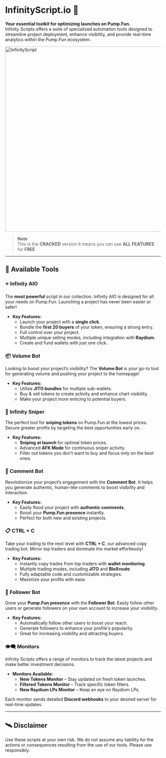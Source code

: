 # InfinityScript.io 🚀

**Your essential toolkit for optimizing launches on Pump.Fun.**  
Infinity Scripts offers a suite of specialized automation tools designed to streamline project deployment, enhance visibility, and provide real-time analytics within the Pump.Fun ecosystem.

<img src="https://i.imgur.com/MZ8oOvp.jpeg" alt="InfinityScript" width="600"/>


> **Note**  
> This is the **CRACKED** version it means you can use **ALL FEATURES** for **FREE**


---

## 🔧 Available Tools

### ⭐️ **Infinity AIO**  
The **most powerful** script in our collection. Infinity AIO is designed for all your needs on Pump.Fun. Launching a project has never been easier or safer! 

- **Key Features:**
  - Launch your project with a **single click**.
  - Bundle the **first 20 buyers** of your token, ensuring a strong entry.
  - Full control over your project.
  - Multiple unique selling modes, including integration with **Raydium**.
  - Create and fund wallets with just one click.

### 📦 **Volume Bot**  
Looking to boost your project’s visibility? The **Volume Bot** is your go-to tool for generating volume and pushing your project to the homepage!

- **Key Features:**
  - Utilize **JITO bundles** for multiple sub-wallets.
  - Buy & sell tokens to create activity and enhance chart visibility.
  - Make your project more enticing to potential buyers.

### 🎯 **Infinity Sniper**  
The perfect tool for **sniping tokens** on Pump.Fun at the lowest prices. Secure greater profits by targeting the best opportunities early on.

- **Key Features:**
  - **Sniping at launch** for optimal token prices.
  - Advanced **AFK Mode** for continuous sniper activity.
  - Filter out tokens you don’t want to buy and focus only on the best ones.

### 📝 **Comment Bot**  
Revolutionize your project’s engagement with the **Comment Bot**. It helps you generate authentic, human-like comments to boost visibility and interaction.

- **Key Features:**
  - Easily flood your project with **authentic comments**.
  - Boost your **Pump.Fun presence** instantly.
  - Perfect for both new and existing projects.

### 📋 **CTRL + C**  
Take your trading to the next level with **CTRL + C**, our advanced copy trading bot. Mirror top traders and dominate the market effortlessly!

- **Key Features:**
  - Instantly copy trades from top traders with **wallet monitoring**.
  - Multiple trading modes, including **JITO** and **BloXroute**.
  - Fully adaptable code and customizable strategies.
  - Maximize your profits with ease.

### 👥 **Follower Bot**  
Grow your **Pump.Fun presence** with the **Follower Bot**. Easily follow other users or generate followers on your own account to increase your visibility.

- **Key Features:**
  - Automatically follow other users to boost your reach.
  - Generate followers to enhance your profile's popularity.
  - Great for increasing visibility and attracting buyers.

### 👁‍🗨 **Monitors**  
Infinity Scripts offers a range of monitors to track the latest projects and make better investment decisions.

- **Monitors Available:**
  - **New Tokens Monitor** – Stay updated on fresh token launches.
  - **Filtered Tokens Monitor** – Track specific token filters.
  - **New Raydium LPs Monitor** – Keep an eye on Raydium LPs.
  
Each monitor sends detailed **Discord webhooks** to your desired server for real-time updates.

---

## 🛰 **Disclaimer**

Use these scripts at your own risk. We do not assume any liability for the actions or consequences resulting from the use of our tools. Please use responsibly.
